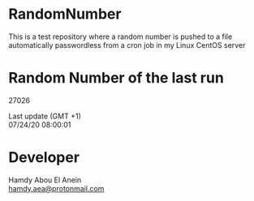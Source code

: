 # RandomNumber    
This is a test repository where a random number is pushed to a file automatically passwordless from a cron job in my Linux CentOS server    
# Random Number of the last run   
27026
      
Last update (GMT +1)    
07/24/20 08:00:01
# Developer    
Hamdy Abou El Anein   
hamdy.aea@protonmail.com
